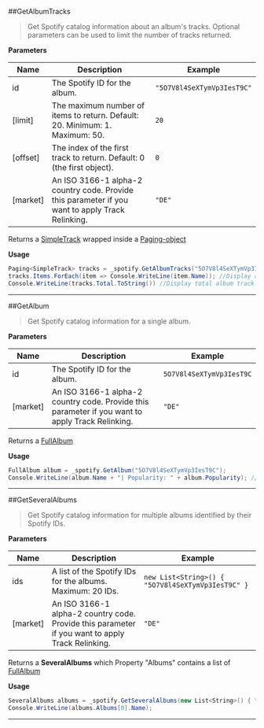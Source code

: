 ##GetAlbumTracks
> Get Spotify catalog information about an album's tracks. Optional parameters can be used to limit the number of tracks returned.

**Parameters**  

|Name|Description|Example|
|--------------|-------------------------|-------------------------|
|id| The Spotify ID for the album. | `"5O7V8l4SeXTymVp3IesT9C"`
|[limit]| The maximum number of items to return. Default: 20. Minimum: 1. Maximum: 50. | `20`
|[offset]| The index of the first track to return. Default: 0 (the first object). | `0`
|[market]| An ISO 3166-1 alpha-2 country code. Provide this parameter if you want to apply Track Relinking. | `"DE"`

Returns a [SimpleTrack](https://developer.spotify.com/web-api/object-model/#track-object-simplified) wrapped inside a [Paging-object](https://developer.spotify.com/web-api/object-model/#paging-object)

**Usage**  

```cs
Paging<SimpleTrack> tracks = _spotify.GetAlbumTracks("5O7V8l4SeXTymVp3IesT9C");
tracks.Items.ForEach(item => Console.WriteLine(item.Name)); //Display all fetched Track-Names (max 20)
Console.WriteLine(tracks.Total.ToString()) //Display total album track count
```

---
##GetAlbum
> Get Spotify catalog information for a single album.

**Parameters**  

|Name|Description|Example|
|--------------|-------------------------|-------------------------|
|id| The Spotify ID for the album. | `5O7V8l4SeXTymVp3IesT9C`
|[market]| An ISO 3166-1 alpha-2 country code. Provide this parameter if you want to apply Track Relinking. | `"DE"`

Returns a [FullAlbum](https://developer.spotify.com/web-api/object-model/#album-object-full)

**Usage**  
```cs
FullAlbum album = _spotify.GetAlbum("5O7V8l4SeXTymVp3IesT9C");
Console.WriteLine(album.Name + "| Popularity: " + album.Popularity); //Display name and Popularity
```

---
##GetSeveralAlbums
> Get Spotify catalog information for multiple albums identified by their Spotify IDs.

**Parameters**  

|Name|Description|Example|
|--------------|-------------------------|-------------------------|
|ids| A list of the Spotify IDs for the albums. Maximum: 20 IDs. | `new List<String>() { "5O7V8l4SeXTymVp3IesT9C" }`
|[market]| An ISO 3166-1 alpha-2 country code. Provide this parameter if you want to apply Track Relinking. | `"DE"`

Returns a **SeveralAlbums** which Property "Albums" contains a list of [FullAlbum](https://developer.spotify.com/web-api/object-model/#album-object-full)

**Usage**  
```cs
SeveralAlbums albums = _spotify.GetSeveralAlbums(new List<String>() { "5O7V8l4SeXTymVp3IesT9C" });
Console.WriteLine(albums.Albums[0].Name);
```

---
